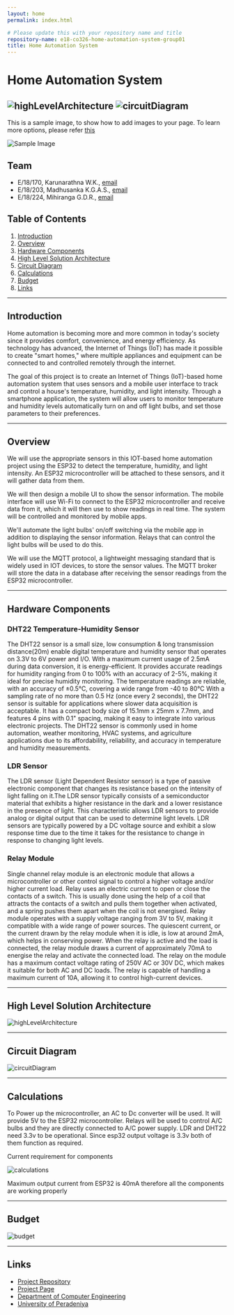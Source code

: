 ```yaml
---
layout: home
permalink: index.html

# Please update this with your repository name and title
repository-name: e18-co326-home-automation-system-group01
title: Home Automation System
---
```


[comment]: # "This is the standard layout for the project, but you can clean this and use your own template"

# Home Automation System
![highLevelArchitecture](docs/images/highLevelArchitecture.png)
![circuitDiagram](docs/images/circuitDiagram.png)
---

This is a sample image, to show how to add images to your page. To learn more options, please refer [this](https://projects.ce.pdn.ac.lk/docs/faq/how-to-add-an-image/)

![Sample Image](./images/sample.png)


## Team
- E/18/170, Karunarathna W.K., [email](e180170@eng.pdn.ac.lk)
- E/18/203, Madhusanka K.G.A.S., [email](e18203@eng.pdn.ac.lk)
- E/18/224, Mihiranga G.D.R., [email](e18224@eng.pdn.ac.lk)

## Table of Contents
1. [Introduction](#introduction)
2. [Overview](#overview)
3. [Hardware Components](#hardware-components)
4. [High Level Solution Architecture](#high-level-solution-architecture)
5. [Circuit Diagram](#circuit-diagram)
5. [Calculations](#calculations)
5. [Budget](#budget)
6. [Links](#links)

---

## Introduction
Home automation is becoming more and more common in today's society since it provides comfort, convenience, and energy efficiency. As technology has advanced, the Internet of Things (IoT) has made it possible to create "smart homes," where multiple appliances and equipment can be connected to and controlled remotely through the internet.

The goal of this project is to create an Internet of Things (IoT)-based home automation system that uses sensors and a mobile user interface to track and control a house's temperature, humidity, and light intensity. Through a smartphone application, the system will allow users to monitor temperature and humidity levels automatically turn on and off light bulbs, and set those parameters to their preferences.

---

## Overview
We will use the appropriate sensors in this IOT-based home automation project using the ESP32 to detect the temperature, humidity, and light intensity. An ESP32 microcontroller will be attached to these sensors, and it will gather data from them.

We will then design a mobile UI to show the sensor information. The mobile interface will use Wi-Fi to connect to the ESP32 microcontroller and receive data from it, which it will then use to show readings in real time. The system will be controlled and monitored by mobile apps.

We'll automate the light bulbs' on/off switching via the mobile app in addition to displaying the sensor information. Relays that can control the light bulbs will be used to do this.

We will use the MQTT protocol, a lightweight messaging standard that is widely used in IOT devices, to store the sensor values. The MQTT broker will store the data in a database after receiving the sensor readings from the ESP32 microcontroller.

---

## Hardware Components
### DHT22 Temperature-Humidity Sensor

The DHT22 sensor is a small size, low consumption & long transmission distance(20m) enable digital temperature and humidity sensor that operates on 3.3V to 6V power and I/O. With a maximum current usage of 2.5mA during data conversion, it is energy-efficient. It provides accurate readings for humidity ranging from 0 to 100% with an accuracy of 2-5%, making it ideal for precise humidity monitoring. The temperature readings are reliable, with an accuracy of ±0.5°C, covering a wide range from -40 to 80°C With a sampling rate of no more than 0.5 Hz (once every 2 seconds), the DHT22 sensor is suitable for applications where slower data acquisition is acceptable. It has a compact body size of 15.1mm x 25mm x 7.7mm, and features 4 pins with 0.1" spacing, making it easy to integrate into various electronic projects. The DHT22 sensor is commonly used in home automation, weather monitoring, HVAC systems, and agriculture applications due to its affordability, reliability, and accuracy in temperature and humidity measurements.

### LDR Sensor

The LDR sensor (Light Dependent Resistor sensor) is a type of passive electronic component that changes its resistance based on the intensity of light falling on it.The LDR sensor typically consists of a semiconductor material that exhibits a higher resistance in the dark and a lower resistance in the presence of light. This characteristic allows LDR sensors to provide analog or digital output that can be used to determine light levels. LDR sensors are typically powered by a DC voltage source and exhibit a slow response time due to the time it takes for the resistance to change in response to changing light levels.

### Relay Module

Single channel relay module is an electronic module that allows a microcontroller or other control signal to control a higher voltage and/or higher current load. Relay uses an electric current to open or close the contacts of a switch. This is usually done using the help of a coil that attracts the contacts of a switch and pulls them together when activated, and a spring pushes them apart when the coil is not energised. Relay module operates with a supply voltage ranging from 3V to 5V, making it compatible with a wide range of power sources. The quiescent current, or the current drawn by the relay module when it is idle, is low at around 2mA, which helps in conserving power. When the relay is active and the load is connected, the relay module draws a current of approximately 70mA to energise the relay and activate the connected load. The relay on the module has a maximum contact voltage rating of 250V AC or 30V DC, which makes it suitable for both AC and DC loads. The relay is capable of handling a maximum current of 10A, allowing it to control high-current devices.

---

## High Level Solution Architecture
![highLevelArchitecture](docs/images/highLevelArchitecture.png)

---

## Circuit Diagram
![circuitDiagram](docs/images/circuitDiagram.png)

---

## Calculations
To Power up the microcontroller, an AC to Dc converter will be used. It will provide 5V to the ESP32 microcontroller. Relays will be used to control A/C bulbs and they are directly connected to A/C power supply. LDR and DHT22 need 3.3v to be operational. Since esp32 output voltage is 3.3v both of them function as required.

Current requirement for components

![calculations](docs/images/calculations.png)

Maximum output current from ESP32 is 40mA therefore all the components are working properly

---

## Budget

![budget](docs/images/budget.png)

---


## Links

- [Project Repository](https://github.com/cepdnaclk/e18-co326-home-automation-system-group01)
- [Project Page](https://cepdnaclk.github.io/e18-co326-home-automation-system-group01/)
- [Department of Computer Engineering](http://www.ce.pdn.ac.lk/)
- [University of Peradeniya](https://eng.pdn.ac.lk/)


[//]: # (Please refer this to learn more about Markdown syntax)
[//]: # (https://github.com/adam-p/markdown-here/wiki/Markdown-Cheatsheet)
